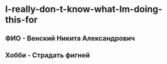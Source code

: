 # I-really-don-t-know-what-Im-doing-this-for

## ФИО - Венский Никита Александрович
## Хобби - Страдать фигней
